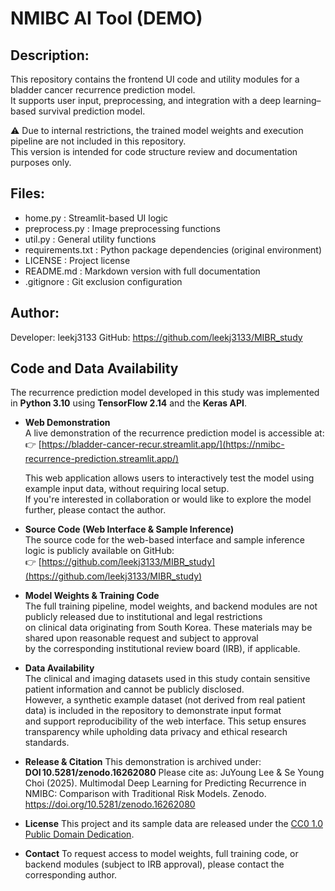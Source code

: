 # NMIBC AI Tool (DEMO)


## Description:

This repository contains the frontend UI code and utility modules for a bladder cancer recurrence prediction model.  
It supports user input, preprocessing, and integration with a deep learning–based survival prediction model.

⚠️ Due to internal restrictions, the trained model weights and execution pipeline are not included in this repository.  
This version is intended for code structure review and documentation purposes only.

## Files:

- home.py            : Streamlit-based UI logic
- preprocess.py      : Image preprocessing functions
- util.py            : General utility functions
- requirements.txt   : Python package dependencies (original environment)
- LICENSE            : Project license
- README.md          : Markdown version with full documentation
- .gitignore         : Git exclusion configuration

## Author:

Developer: leekj3133
GitHub: https://github.com/leekj3133/MIBR_study

## Code and Data Availability

The recurrence prediction model developed in this study was implemented in **Python 3.10** using **TensorFlow 2.14** and the **Keras API**.

- **Web Demonstration**  
  A live demonstration of the recurrence prediction model is accessible at:  
  👉 [https://bladder-cancer-recur.streamlit.app/](https://nmibc-recurrence-prediction.streamlit.app/)
  
  This web application allows users to interactively test the model using example input data, without requiring local setup.  
  If you're interested in collaboration or would like to explore the model further, please contact the author.
  
- **Source Code (Web Interface & Sample Inference)**  
  The source code for the web-based interface and sample inference logic is publicly available on GitHub:  
  👉 [https://github.com/leekj3133/MIBR_study](https://github.com/leekj3133/MIBR_study)

- **Model Weights & Training Code**  
  The full training pipeline, model weights, and backend modules are not publicly released due to institutional and legal restrictions  
on clinical data originating from South Korea. These materials may be shared upon reasonable request and subject to approval  
by the corresponding institutional review board (IRB), if applicable.

- **Data Availability**  
  The clinical and imaging datasets used in this study contain sensitive patient information and cannot be publicly disclosed.  
However, a synthetic example dataset (not derived from real patient data) is included in the repository to demonstrate input format  
and support reproducibility of the web interface.
This setup ensures transparency while upholding data privacy and ethical research standards.

- **Release & Citation**
  This demonstration is archived under: **DOI 10.5281/zenodo.16262080**
  Please cite as:
  JuYoung Lee & Se Young Choi (2025). Multimodal Deep Learning for Predicting Recurrence in NMIBC: Comparison with Traditional Risk Models. Zenodo. https://doi.org/10.5281/zenodo.16262080

- **License**
This project and its sample data are released under the [CC0 1.0 Public Domain Dedication](https://creativecommons.org/publicdomain/zero/1.0/).
- **Contact**
  To request access to model weights, full training code, or backend modules (subject to IRB approval), please contact the corresponding author.
